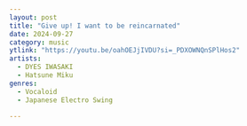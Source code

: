 ```yaml
---
layout: post
title: "Give up! I want to be reincarnated"
date: 2024-09-27
category: music
ytlink: "https://youtu.be/oahOEJjIVDU?si=_PDXOWNQnSPlHos2"
artists:
  - DYES IWASAKI
  - Hatsune Miku
genres:
  - Vocaloid
  - Japanese Electro Swing

---
```


